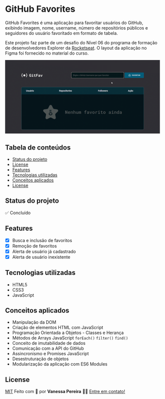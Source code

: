 
# GitHub Favorites

GitHub Favorites é uma aplicação para favoritar usuários do GitHub, exibindo imagem, nome, username, número de repositórios públicos e seguidores do usuário favoritado em formato de tabela.

Este projeto faz parte de um desafio do Nível 06 do programa de formação de desenvolvedores Explorer da [Rocketseat](https://www.rocketseat.com.br/). O layout da aplicação no Figma foi fornecido no material do curso.

<p align="center">
  <img width="900" src="https://github.com/vnspereira11/github-favorites/blob/main/screenshots/gitbub-favorites.gif">
</p>

## Tabela de conteúdos
- [Status do projeto](#status-do-projeto)
- [License](#license)
- [Features](#features)
- [Tecnologias utilizadas](#tecnologias-utilizadas)
- [Conceitos aplicados](#conceitos-aplicados)
- [License](#license)

## Status do projeto
✅ Concluído

## Features
- [x] Busca e inclusão de favoritos
- [x] Remoção de favoritos
- [x] Alerta de usuário já cadastrado
- [x] Alerta de usuário inexistente

## Tecnologias utilizadas 
- HTML5
- CSS3
- JavaScript

## Conceitos aplicados
- Manipulação da DOM
- Criação de elementos HTML com JavaScript
- Programação Orientada a Objetos - Classes e Herança
- Métodos de Arrays JavaScript `forEach()` `filter()` `find()`
- Conceito de imutabilidade de dados
- Comunicação com a API do GitHub
- Assincronismo e Promises JavaScript
- Desestruturação de objetos
- Modularização da aplicação com ES6 Modules

## License
[MIT](https://choosealicense.com/licenses/mit/)
Feito com 💪 por **Vanessa Pereira** 👋🏽 [Entre em contato!](https://www.linkedin.com/in/vanps/)